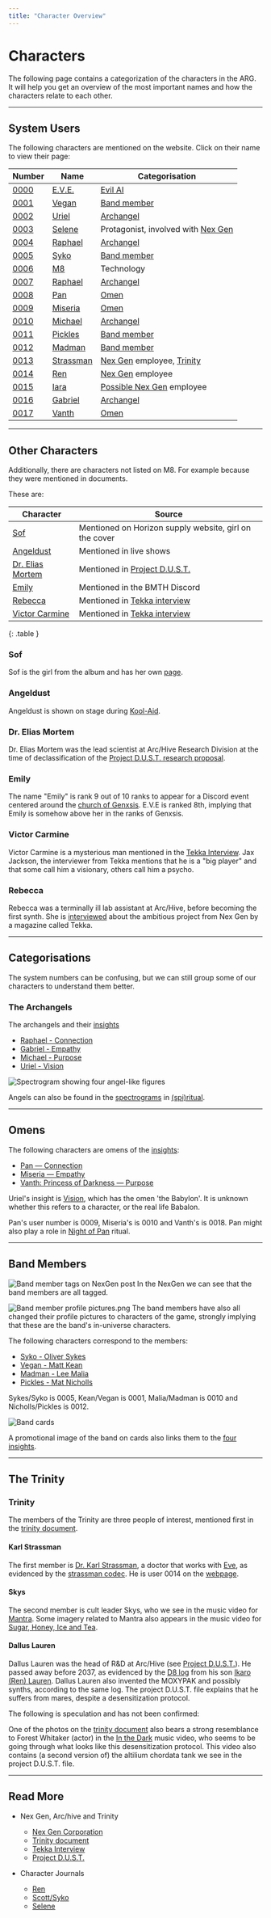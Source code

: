 ```yaml
---
title: "Character Overview"
---
```

# Characters

The following page contains a categorization of the characters in the ARG. It will help you get an overview of the most 
important names and how the characters relate to each other.

***

## System Users

The following characters are mentioned on the website. Click on their name 
to view their page:

| Number            | Name                   | Categorisation                                                           |
|-------------------|------------------------|--------------------------------------------------------------------------|
| [0000](eve)       | [E.V.E.](eve)          | [Evil AI](../lore/genesis-storyline)                                     |
| [0001](vegan)     | [Vegan](vegan)         | [Band member](#band-members)                                             |
| [0002](uriel)     | [Uriel](uriel)         | [Archangel](#the-archangels)                                             |
| [0003](selene)    | [Selene](selene)       | Protagonist, involved with [Nex Gen](../lore/nex-gen-corporation)        |
| [0004](raphael)   | [Raphael](raphael)     | [Archangel](#the-archangels)                                             |
| [0005](syko)      | [Syko](syko)           | [Band member](#band-members)                                             |
| [0006](../m8)     | [M8](../m8)            | Technology                                                               |
| [0007](raphael)   | [Raphael](raphael)     | [Archangel](#the-archangels)                                             |
| [0008](pan)       | [Pan](pan)             | [Omen](#omens)                                                           |
| [0009](miseria)   | [Miseria](miseria)     | [Omen](#omens)                                                           |
| [0010](michael)   | [Michael](michael)     | [Archangel](#the-archangels)                                             |
| [0011](pickles)   | [Pickles](pickles)     | [Band member](#band-members)                                             |
| [0012](madman)    | [Madman](madman)       | [Band member](#band-members)                                             |
| [0013](strassman) | [Strassman](strassman) | [Nex Gen](../lore/nex-gen-corporation) employee, [Trinity](#the-trinity) |
| [0014](ren)       | [Ren](ren)             | [Nex Gen](../lore/nex-gen-corporation) employee                          |
| [0015](iara)      | [Iara](iara)           | [Possible Nex Gen](../lore/nex-gen-corporation) employee                 |
| [0016](gabriel)   | [Gabriel](gabriel)     | [Archangel](#the-archangels)                                             |
| [0017](vanth)     | [Vanth](vanth)         | [Omen](#omens)                                                           |

***

## Other Characters

Additionally, there are characters not listed on M8. For example because they were 
mentioned in documents.

These are:

| Character                            | Source                                                   |
|--------------------------------------|----------------------------------------------------------|
| [Sof](sof)                           | Mentioned on Horizon supply website, girl on the cover   |
| [Angeldust](#angeldust)              | Mentioned in live shows                                  |
| [Dr. Elias Mortem](#dr-elias-mortem) | Mentioned in [Project D.U.S.T.](../files/project_dust)   |
| [Emily](#emily)                      | Mentioned in the BMTH Discord                            |
| [Rebecca](#rebecca)                  | Mentioned in [Tekka interview](../files/tekka_interview) |
| [Victor Carmine](#victor-carmine)    | Mentioned in [Tekka interview](../files/tekka_interview) |
{: .table }

### Sof

Sof is the girl from the album and has her own [page](sof).

### Angeldust

Angeldust is shown on stage during [Kool-Aid](../music/song-koolaid).

### Dr. Elias Mortem

Dr. Elias Mortem was the lead scientist at Arc/Hive Research Division at the time of 
declassification of the [Project D.U.S.T. research proposal](../files/project_dust).

### Emily

The name "Emily" is rank 9 out of 10 ranks to appear for a Discord event centered around the 
[church of Genxsis](../lore/church). E.V.E is ranked 8th, implying that Emily is somehow above her in the ranks of Genxsis.

### Victor Carmine

Victor Carmine is a mysterious man mentioned in the [Tekka Interview](../files/tekka_interview). Jax Jackson,
the interviewer from Tekka mentions that he is a "big player" and that some call him a visionary, others call
him a psycho.

### Rebecca

Rebecca was a terminally ill lab assistant at Arc/Hive, before becoming the first
synth. She is [interviewed](../files/tekka_interview) about the ambitious project from Nex Gen
by a magazine called Tekka.

***

## Categorisations

The system numbers can be confusing, but we can still group some of our 
characters to understand them better.

### The Archangels

The archangels and their [insights](../lore/insights)

- [Raphael - Connection](raphael)
- [Gabriel - Empathy](gabriel)
- [Michael - Purpose](michael)
- [Uriel - Vision](uriel)

![Spectrogram showing four angel-like figures](../../Resources/music/spectrograms/spectrogram-archangels.png)

Angels can also be found in the [spectrograms](../music/spectrograms) in
[(spi)ritual](../music/song-spiritual).

***

## Omens

The following characters are omens of the [insights](../lore/insights):

- [Pan — Connection](pan)
- [Miseria — Empathy](miseria)
- [Vanth: Princess of Darkness — Purpose](vanth)

Uriel's insight is [Vision](../lore/insight4-vision), which has the omen 'the Babylon'. 
It is unknown whether this refers to a character, or the real life Babalon.

Pan's user number is 0009, Miseria's is 0010 and Vanth's is 0018. Pan might also 
play a role in [Night of Pan](../lore/night-of-pan) ritual.

***

## Band Members

![Band member tags on NexGen post](../../Resources/socials/band_member_tags.png)
In the NexGen we can see that the band members are all tagged.

![Band member profile pictures.png](../../Resources/socials/band_member_profiles.png)
The band members have also all changed their profile pictures to characters 
of the game, strongly implying that these are the band's in-universe characters.

The following characters correspond to the members:
- [Syko - Oliver Sykes](syko)
- [Vegan - Matt Kean](vegan)
- [Madman - Lee Malia](madman)
- [Pickles - Mat Nicholls](pickles)

Sykes/Syko is 0005, Kean/Vegan is 0001, Malia/Madman is 0010 and Nicholls/Pickles is 0012.

![Band cards](../../Resources/characters/band-cards.png)

A promotional image of the band on cards also links them to the [four insights](../lore/insights).

***

## The Trinity

### Trinity

The members of the Trinity are three people of interest, mentioned first in the [trinity document](../files/trinity_document).

#### Karl Strassman

The first member is [Dr. Karl Strassman](strassman), a doctor that works with [Eve](eve), as 
evidenced by the [strassman codec](../files/strassmancodec). He is user 0014 on the [webpage](../webpage).

#### Skys

The second member is cult leader Skys, who we see in the music video for [Mantra](../music/amo-mantra). Some 
imagery related to Mantra also appears in the music video for [Sugar, Honey, Ice and Tea](../music/amo-shit).

#### Dallus Lauren

Dallus Lauren was the head of R&D at Arc/Hive (see [Project D.U.S.T.](../files/project_dust)). 
He passed away before 2037, as evidenced by the [D8 log](../files/lauren_d8_log) from his son 
[Ikaro (Ren) Lauren](ren). Dallus Lauren also invented the MOXYPAK and possibly synths, according to the 
same log. The project D.U.S.T. file explains that he suffers from mares, despite a desensitization protocol. 

The following is speculation and has not been confirmed:

One of the photos on the [trinity document](../files/trinity_document) 
also bears a strong resemblance to Forest Whitaker (actor) in the [In the Dark](../music/amo-in-the-dark) 
music video, who seems to be going through what looks like this desensitization protocol. This video 
also contains (a second version of) the altilium chordata tank we see in the project D.U.S.T. file.

***

## Read More

- Nex Gen, Arc/hive and Trinity
  - [Nex Gen Corporation](../lore/nex-gen-corporation)
  - [Trinity document](../files/trinity_document)
  - [Tekka Interview](../files/tekka_interview)
  - [Project D.U.S.T.](../files/project_dust)
  
- Character Journals
  - [Ren](../files/lauren_d8_log)
  - [Scott/Syko](../files/scott_personal_journal)
  - [Selene](../files/selene_personal_journal)
